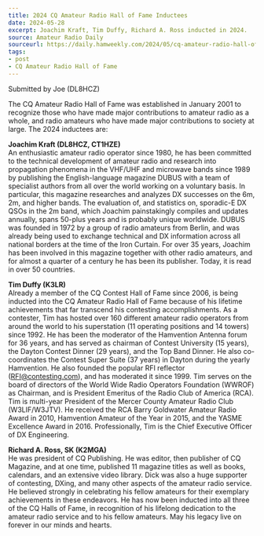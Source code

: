 ```yaml
---
title: 2024 CQ Amateur Radio Hall of Fame Inductees
date: 2024-05-28
excerpt: Joachim Kraft, Tim Duffy, Richard A. Ross inducted in 2024.
source: Amateur Radio Daily
sourceurl: https://daily.hamweekly.com/2024/05/cq-amateur-radio-hall-of-fame-2024/
tags:
- post
- CQ Amateur Radio Hall of Fame
---
```

Submitted by Joe (DL8HCZ)

The CQ Amateur Radio Hall of Fame was established in January 2001 to recognize those who have made major contributions to amateur radio as a whole, and radio amateurs who have made major contributions to society at large. The 2024 inductees are:

**Joachim Kraft (DL8HCZ, CT1HZE)**   
An enthusiastic amateur radio operator since 1980, he has been committed to the technical development of amateur radio and research into propagation phenomena in the VHF/UHF and microwave bands since 1989 by publishing the English-language magazine DUBUS with a team of specialist authors from all over the world working on a voluntary basis. In particular, this magazine researches and analyzes DX successes on the 6m, 2m, and higher bands. The evaluation of, and statistics on, sporadic-E DX QSOs in the 2m band, which Joachim painstakingly compiles and updates annually, spans 50-plus years and is probably unique worldwide. DUBUS was founded in 1972 by a group of radio amateurs from Berlin, and was already being used to exchange technical and DX information across all national borders at the time of the Iron Curtain. For over 35 years, Joachim has been involved in this magazine together with other radio amateurs, and for almost a quarter of a century he has been its publisher. Today, it is read in over 50 countries.

**Tim Duffy (K3LR)**   
Already a member of the CQ Contest Hall of Fame since 2006, is being inducted into the CQ Amateur Radio Hall of Fame because of his lifetime achievements that far transcend his contesting accomplishments. As a contester, Tim has hosted over 160 different amateur radio operators from around the world to his superstation (11 operating positions and 14 towers) since 1992. He has been the moderator of the Hamvention Antenna forum for 36 years, and has served as chairman of Contest University (15 years), the Dayton Contest Dinner (29 years), and the Top Band Dinner. He also co-coordinates the Contest Super Suite (37 years) in Dayton during the yearly Hamvention. He also founded the popular RFI reflector (RFI@contesting.com), and has moderated it since 1999. Tim serves on the board of directors of the World Wide Radio Operators Foundation (WWROF) as Chairman, and is President Emeritus of the Radio Club of America (RCA). Tim is multi-year President of the Mercer County Amateur Radio Club (W3LIF/W3JTV). He received the RCA Barry Goldwater Amateur Radio Award in 2010, Hamvention Amateur of the Year in 2015, and the YASME Excellence Award in 2016. Professionally, Tim is the Chief Executive Officer of DX Engineering.

**Richard A. Ross, SK (K2MGA)**   
He was president of CQ Publishing. He was editor, then publisher of CQ Magazine, and at one time, published 11 magazine titles as well as books, calendars, and an extensive video library. Dick was also a huge supporter of contesting, DXing, and many other aspects of the amateur radio service. He believed strongly in celebrating his fellow amateurs for their exemplary achievements in these endeavors. He has now been inducted into all three of the CQ Halls of Fame, in recognition of his lifelong dedication to the amateur radio service and to his fellow amateurs. May his legacy live on forever in our minds and hearts.